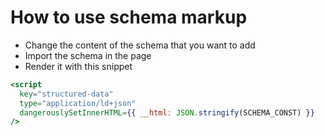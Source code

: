 # How to use schema markup

- Change the content of the schema that you want to add
- Import the schema in the page
- Render it with this snippet

```jsx
<script
  key="structured-data"
  type="application/ld+json"
  dangerouslySetInnerHTML={{ __html: JSON.stringify(SCHEMA_CONST) }}
/>
```
